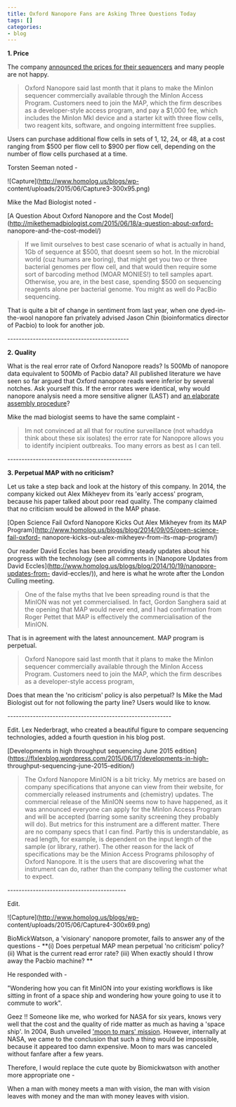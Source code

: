 ```yaml
---
title: Oxford Nanopore Fans are Asking Three Questions Today
tags: []
categories:
- blog
---
```

**1\. Price**
<!--more-->

The company [announced the prices for their
sequencers](http://www.phgfoundation.org/news/16685/) and many people are not
happy.

> Oxford Nanopore said last month that it plans to make the MinIon sequencer
commercially available through the MinIon Access Program. Customers need to
join the MAP, which the firm describes as a developer-style access program,
and pay a $1,000 fee, which includes the MinIon MkI device and a starter kit
with three flow cells, two reagent kits, software, and ongoing intermittent
free supplies.

Users can purchase additional flow cells in sets of 1, 12, 24, or 48, at a
cost ranging from $500 per flow cell to $900 per flow cell, depending on the
number of flow cells purchased at a time.

Torsten Seeman noted -

![Capture](http://www.homolog.us/blogs/wp-
content/uploads/2015/06/Capture3-300x95.png)

Mike the Mad Biologist noted -

[A Question About Oxford Nanopore and the Cost
Model](http://mikethemadbiologist.com/2015/06/18/a-question-about-oxford-
nanopore-and-the-cost-model/)

> If we limit ourselves to best case scenario of what is actually in hand, 1Gb
of sequence at $500, that doesnt seem so hot. In the microbial world (cuz
humans are boring), that might get you two or three bacterial genomes per flow
cell, and that would then require some sort of barcoding method (MOAR MONIES!)
to tell samples apart. Otherwise, you are, in the best case, spending $500 on
sequencing reagents alone per bacterial genome. You might as well do PacBio
sequencing.

That is quite a bit of change in sentiment from last year, when one dyed-in-
the-wool nanopore fan privately advised Jason Chin (bioinformatics director of
Pacbio) to look for another job.

\-------------------------------------------

**2\. Quality**

What is the real error rate of Oxford Nanopore reads? Is 500Mb of nanopore
data equivalent to 500Mb of Pacbio data? All published literature we have seen
so far argued that Oxford nanopore reads were inferior by several notches. Ask
yourself this. If the error rates were identical, why would nanopore analysis
need a more sensitive aligner (LAST) and [an elaborate assembly
procedure](http://simpsonlab.github.io/2015/03/30/optimizing-hmm/)?

Mike the mad biologist seems to have the same complaint -

> Im not convinced at all that for routine surveillance (not whaddya think
about these six isolates) the error rate for Nanopore allows you to identify
incipient outbreaks. Too many errors as best as I can tell.

\--------------------------------------------

**3\. Perpetual MAP with no criticism?**

Let us take a step back and look at the history of this company. In 2014, the
company kicked out Alex Mikheyev from its 'early access' program, because his
paper talked about poor read quality. The company claimed that no criticism
would be allowed in the MAP phase.

[Open Science Fail Oxford Nanopore Kicks Out Alex Mikheyev from its MAP
Program](http://www.homolog.us/blogs/blog/2014/09/05/open-science-fail-oxford-
nanopore-kicks-out-alex-mikheyev-from-its-map-program/)

Our reader David Eccles has been providing steady updates about his progress
with the technology (see all comments in [Nanopore Updates from David
Eccles](http://www.homolog.us/blogs/blog/2014/10/19/nanopore-updates-from-
david-eccles/)), and here is what he wrote after the London Culling meeting.

> One of the false myths that Ive been spreading round is that the MinION was
not yet commercialised. In fact, Gordon Sanghera said at the opening that MAP
would never end, and I had confirmation from Roger Pettet that MAP is
effectively the commercialisation of the MinION.

That is in agreement with the latest announcement. MAP program is perpetual.

> Oxford Nanopore said last month that it plans to make the MinIon sequencer
commercially available through the MinIon Access Program. Customers need to
join the MAP, which the firm describes as a developer-style access program,

Does that mean the 'no criticism' policy is also perpetual? Is Mike the Mad
Biologist out for not following the party line? Users would like to know.

\----------------------------------------------------------

Edit. Lex Nederbragt, who created a beautiful figure to compare sequencing
technologies, added a fourth question in his blog post.

[Developments in high throughput sequencing June 2015
edition](https://flxlexblog.wordpress.com/2015/06/17/developments-in-high-
throughput-sequencing-june-2015-edition/)

> The Oxford Nanopore MinION is a bit tricky. My metrics are based on company
specifications that anyone can view from their website, for commercially
released instruments and (chemistry) updates. The commercial release of the
MinION seems now to have happened, as it was announced everyone can apply for
the MinIon Access Program and will be accepted (barring some sanity screening
they probably will do). But metrics for this instrument are a different
matter. There are no company specs that I can find. Partly this is
understandable, as read length, for example, is dependent on the input length
of the sample (or library, rather). The other reason for the lack of
specifications may be the Minion Access Programs philosophy of Oxford
Nanopore. It is the users that are discovering what the instrument can do,
rather than the company telling the customer what to expect.

\------------------------------------------

Edit.

![Capture](http://www.homolog.us/blogs/wp-
content/uploads/2015/06/Capture4-300x69.png)

BioMickWatson, a 'visionary' nanopore promoter, fails to answer any of the
questions - **(i) Does perpetual MAP mean perpetual 'no criticism' policy?
(ii) What is the current read error rate? (iii) When exactly should I throw
away the Pacbio machine? **

He responded with -

"Wondering how you can fit MinION into your existing workflows is like sitting
in front of a space ship and wondering how youre going to use it to commute to
work".

Geez !! Someone like me, who worked for NASA for six years, knows very well
that the cost and the quality of ride matter as much as having a 'space ship'.
In 2004, Bush unveiled ['moon to mars'
mission](http://www.cnn.com/2004/TECH/space/01/14/bush.space/). However,
internally at NASA, we came to the conclusion that such a thing would be
impossible, because it appeared too damn expensive. Moon to mars was canceled
without fanfare after a few years.

Therefore, I would replace the cute quote by Biomickwatson with another more
appropriate one -

When a man with money meets a man with vision, the man with vision leaves with
money and the man with money leaves with vision.

